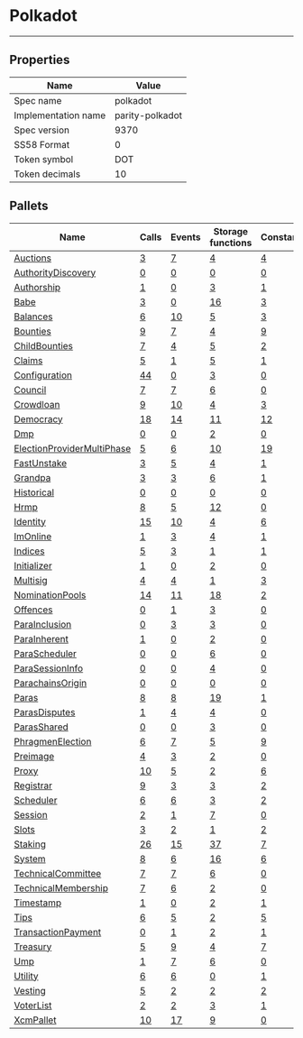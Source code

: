# Polkadot

---------

## Properties
| Name | Value |
| -------- | -------- |
| Spec name     | polkadot     |
| Implementation name     | parity-polkadot     |
| Spec version     | 9370     |
| SS58 Format     | 0     |
| Token symbol      | DOT     |
| Token decimals      | 10     |

## Pallets
| Name | Calls | Events | Storage functions | Constants | Errors |
| -------- | -------- | -------- | -------- | -------- | -------- |
| [Auctions](auctions.md) | [3](auctions.md#calls) | [7](auctions.md#events) | [4](auctions.md#storage-functions) | [4](auctions.md#constants) | [7](auctions.md#errors) |
| [AuthorityDiscovery](authoritydiscovery.md) | [0](authoritydiscovery.md#calls) | [0](authoritydiscovery.md#events) | [0](authoritydiscovery.md#storage-functions) | [0](authoritydiscovery.md#constants) | [0](authoritydiscovery.md#errors) |
| [Authorship](authorship.md) | [1](authorship.md#calls) | [0](authorship.md#events) | [3](authorship.md#storage-functions) | [1](authorship.md#constants) | [7](authorship.md#errors) |
| [Babe](babe.md) | [3](babe.md#calls) | [0](babe.md#events) | [16](babe.md#storage-functions) | [3](babe.md#constants) | [4](babe.md#errors) |
| [Balances](balances.md) | [6](balances.md#calls) | [10](balances.md#events) | [5](balances.md#storage-functions) | [3](balances.md#constants) | [8](balances.md#errors) |
| [Bounties](bounties.md) | [9](bounties.md#calls) | [7](bounties.md#events) | [4](bounties.md#storage-functions) | [9](bounties.md#constants) | [11](bounties.md#errors) |
| [ChildBounties](childbounties.md) | [7](childbounties.md#calls) | [4](childbounties.md#events) | [5](childbounties.md#storage-functions) | [2](childbounties.md#constants) | [3](childbounties.md#errors) |
| [Claims](claims.md) | [5](claims.md#calls) | [1](claims.md#events) | [5](claims.md#storage-functions) | [1](claims.md#constants) | [6](claims.md#errors) |
| [Configuration](configuration.md) | [44](configuration.md#calls) | [0](configuration.md#events) | [3](configuration.md#storage-functions) | [0](configuration.md#constants) | [1](configuration.md#errors) |
| [Council](council.md) | [7](council.md#calls) | [7](council.md#events) | [6](council.md#storage-functions) | [0](council.md#constants) | [10](council.md#errors) |
| [Crowdloan](crowdloan.md) | [9](crowdloan.md#calls) | [10](crowdloan.md#events) | [4](crowdloan.md#storage-functions) | [3](crowdloan.md#constants) | [23](crowdloan.md#errors) |
| [Democracy](democracy.md) | [18](democracy.md#calls) | [14](democracy.md#events) | [11](democracy.md#storage-functions) | [12](democracy.md#constants) | [23](democracy.md#errors) |
| [Dmp](dmp.md) | [0](dmp.md#calls) | [0](dmp.md#events) | [2](dmp.md#storage-functions) | [0](dmp.md#constants) | [0](dmp.md#errors) |
| [ElectionProviderMultiPhase](electionprovidermultiphase.md) | [5](electionprovidermultiphase.md#calls) | [6](electionprovidermultiphase.md#events) | [10](electionprovidermultiphase.md#storage-functions) | [19](electionprovidermultiphase.md#constants) | [14](electionprovidermultiphase.md#errors) |
| [FastUnstake](fastunstake.md) | [3](fastunstake.md#calls) | [5](fastunstake.md#events) | [4](fastunstake.md#storage-functions) | [1](fastunstake.md#constants) | [6](fastunstake.md#errors) |
| [Grandpa](grandpa.md) | [3](grandpa.md#calls) | [3](grandpa.md#events) | [6](grandpa.md#storage-functions) | [1](grandpa.md#constants) | [7](grandpa.md#errors) |
| [Historical](historical.md) | [0](historical.md#calls) | [0](historical.md#events) | [0](historical.md#storage-functions) | [0](historical.md#constants) | [0](historical.md#errors) |
| [Hrmp](hrmp.md) | [8](hrmp.md#calls) | [5](hrmp.md#events) | [12](hrmp.md#storage-functions) | [0](hrmp.md#constants) | [19](hrmp.md#errors) |
| [Identity](identity.md) | [15](identity.md#calls) | [10](identity.md#events) | [4](identity.md#storage-functions) | [6](identity.md#constants) | [18](identity.md#errors) |
| [ImOnline](imonline.md) | [1](imonline.md#calls) | [3](imonline.md#events) | [4](imonline.md#storage-functions) | [1](imonline.md#constants) | [2](imonline.md#errors) |
| [Indices](indices.md) | [5](indices.md#calls) | [3](indices.md#events) | [1](indices.md#storage-functions) | [1](indices.md#constants) | [5](indices.md#errors) |
| [Initializer](initializer.md) | [1](initializer.md#calls) | [0](initializer.md#events) | [2](initializer.md#storage-functions) | [0](initializer.md#constants) | [0](initializer.md#errors) |
| [Multisig](multisig.md) | [4](multisig.md#calls) | [4](multisig.md#events) | [1](multisig.md#storage-functions) | [3](multisig.md#constants) | [14](multisig.md#errors) |
| [NominationPools](nominationpools.md) | [14](nominationpools.md#calls) | [11](nominationpools.md#events) | [18](nominationpools.md#storage-functions) | [2](nominationpools.md#constants) | [23](nominationpools.md#errors) |
| [Offences](offences.md) | [0](offences.md#calls) | [1](offences.md#events) | [3](offences.md#storage-functions) | [0](offences.md#constants) | [0](offences.md#errors) |
| [ParaInclusion](parainclusion.md) | [0](parainclusion.md#calls) | [3](parainclusion.md#events) | [3](parainclusion.md#storage-functions) | [0](parainclusion.md#constants) | [29](parainclusion.md#errors) |
| [ParaInherent](parainherent.md) | [1](parainherent.md#calls) | [0](parainherent.md#events) | [2](parainherent.md#storage-functions) | [0](parainherent.md#constants) | [6](parainherent.md#errors) |
| [ParaScheduler](parascheduler.md) | [0](parascheduler.md#calls) | [0](parascheduler.md#events) | [6](parascheduler.md#storage-functions) | [0](parascheduler.md#constants) | [0](parascheduler.md#errors) |
| [ParaSessionInfo](parasessioninfo.md) | [0](parasessioninfo.md#calls) | [0](parasessioninfo.md#events) | [4](parasessioninfo.md#storage-functions) | [0](parasessioninfo.md#constants) | [0](parasessioninfo.md#errors) |
| [ParachainsOrigin](parachainsorigin.md) | [0](parachainsorigin.md#calls) | [0](parachainsorigin.md#events) | [0](parachainsorigin.md#storage-functions) | [0](parachainsorigin.md#constants) | [0](parachainsorigin.md#errors) |
| [Paras](paras.md) | [8](paras.md#calls) | [8](paras.md#events) | [19](paras.md#storage-functions) | [1](paras.md#constants) | [13](paras.md#errors) |
| [ParasDisputes](parasdisputes.md) | [1](parasdisputes.md#calls) | [4](parasdisputes.md#events) | [4](parasdisputes.md#storage-functions) | [0](parasdisputes.md#constants) | [7](parasdisputes.md#errors) |
| [ParasShared](parasshared.md) | [0](parasshared.md#calls) | [0](parasshared.md#events) | [3](parasshared.md#storage-functions) | [0](parasshared.md#constants) | [0](parasshared.md#errors) |
| [PhragmenElection](phragmenelection.md) | [6](phragmenelection.md#calls) | [7](phragmenelection.md#events) | [5](phragmenelection.md#storage-functions) | [9](phragmenelection.md#constants) | [17](phragmenelection.md#errors) |
| [Preimage](preimage.md) | [4](preimage.md#calls) | [3](preimage.md#events) | [2](preimage.md#storage-functions) | [0](preimage.md#constants) | [6](preimage.md#errors) |
| [Proxy](proxy.md) | [10](proxy.md#calls) | [5](proxy.md#events) | [2](proxy.md#storage-functions) | [6](proxy.md#constants) | [8](proxy.md#errors) |
| [Registrar](registrar.md) | [9](registrar.md#calls) | [3](registrar.md#events) | [3](registrar.md#storage-functions) | [2](registrar.md#constants) | [14](registrar.md#errors) |
| [Scheduler](scheduler.md) | [6](scheduler.md#calls) | [6](scheduler.md#events) | [3](scheduler.md#storage-functions) | [2](scheduler.md#constants) | [5](scheduler.md#errors) |
| [Session](session.md) | [2](session.md#calls) | [1](session.md#events) | [7](session.md#storage-functions) | [0](session.md#constants) | [5](session.md#errors) |
| [Slots](slots.md) | [3](slots.md#calls) | [2](slots.md#events) | [1](slots.md#storage-functions) | [2](slots.md#constants) | [2](slots.md#errors) |
| [Staking](staking.md) | [26](staking.md#calls) | [15](staking.md#events) | [37](staking.md#storage-functions) | [7](staking.md#constants) | [25](staking.md#errors) |
| [System](system.md) | [8](system.md#calls) | [6](system.md#events) | [16](system.md#storage-functions) | [6](system.md#constants) | [6](system.md#errors) |
| [TechnicalCommittee](technicalcommittee.md) | [7](technicalcommittee.md#calls) | [7](technicalcommittee.md#events) | [6](technicalcommittee.md#storage-functions) | [0](technicalcommittee.md#constants) | [10](technicalcommittee.md#errors) |
| [TechnicalMembership](technicalmembership.md) | [7](technicalmembership.md#calls) | [6](technicalmembership.md#events) | [2](technicalmembership.md#storage-functions) | [0](technicalmembership.md#constants) | [3](technicalmembership.md#errors) |
| [Timestamp](timestamp.md) | [1](timestamp.md#calls) | [0](timestamp.md#events) | [2](timestamp.md#storage-functions) | [1](timestamp.md#constants) | [0](timestamp.md#errors) |
| [Tips](tips.md) | [6](tips.md#calls) | [5](tips.md#events) | [2](tips.md#storage-functions) | [5](tips.md#constants) | [6](tips.md#errors) |
| [TransactionPayment](transactionpayment.md) | [0](transactionpayment.md#calls) | [1](transactionpayment.md#events) | [2](transactionpayment.md#storage-functions) | [1](transactionpayment.md#constants) | [0](transactionpayment.md#errors) |
| [Treasury](treasury.md) | [5](treasury.md#calls) | [9](treasury.md#events) | [4](treasury.md#storage-functions) | [7](treasury.md#constants) | [5](treasury.md#errors) |
| [Ump](ump.md) | [1](ump.md#calls) | [7](ump.md#events) | [6](ump.md#storage-functions) | [0](ump.md#constants) | [2](ump.md#errors) |
| [Utility](utility.md) | [6](utility.md#calls) | [6](utility.md#events) | [0](utility.md#storage-functions) | [1](utility.md#constants) | [1](utility.md#errors) |
| [Vesting](vesting.md) | [5](vesting.md#calls) | [2](vesting.md#events) | [2](vesting.md#storage-functions) | [2](vesting.md#constants) | [5](vesting.md#errors) |
| [VoterList](voterlist.md) | [2](voterlist.md#calls) | [2](voterlist.md#events) | [3](voterlist.md#storage-functions) | [1](voterlist.md#constants) | [1](voterlist.md#errors) |
| [XcmPallet](xcmpallet.md) | [10](xcmpallet.md#calls) | [17](xcmpallet.md#events) | [9](xcmpallet.md#storage-functions) | [0](xcmpallet.md#constants) | [13](xcmpallet.md#errors) |